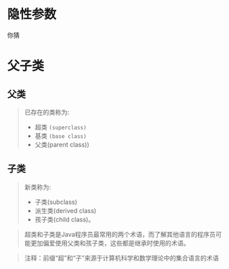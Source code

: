 # 隐性参数
你猜
# 父子类
## 父类
>已存在的类称为:
> - 超类 `(superclass)` 
> - 基类 `(base class)` 
> - 父类(parent class))
## 子类
> 新类称为:
> - 子类(subclass)
> - 派生类(derived class)
> - 孩子类(child class)。

>  超类和子类是Java程序员最常用的两个术语，而了解其他语言的程序员可能更加偏爱使用父类和孩子类，这些都是继承时使用的术语。

>注释：前缀“超”和“子”来源于计算机科学和数学理论中的集合语言的术语